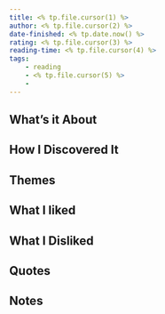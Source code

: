 ```yaml
---
title: <% tp.file.cursor(1) %>
author: <% tp.file.cursor(2) %>
date-finished: <% tp.date.now() %>
rating: <% tp.file.cursor(3) %>
reading-time: <% tp.file.cursor(4) %>
tags:
	- reading
	- <% tp.file.cursor(5) %>
	- 
---
```


## What’s it About

## How I Discovered It

## Themes

## What I liked

## What I Disliked

## Quotes

## Notes